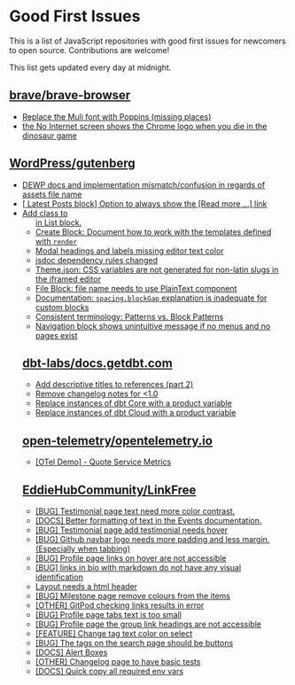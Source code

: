 # Good First Issues

This is a list of JavaScript repositories with good first issues for newcomers to open source. Contributions are welcome!

This list gets updated every day at midnight.

## [brave/brave-browser](https://github.com/brave/brave-browser)

- [Replace the Muli font with Poppins (missing places)](https://github.com/brave/brave-browser/issues/27081)
- [the No Internet screen shows the Chrome logo when you die in the dinosaur game](https://github.com/brave/brave-browser/issues/17124)

## [WordPress/gutenberg](https://github.com/WordPress/gutenberg)

- [DEWP docs and implementation mismatch/confusion in regards of assets file name](https://github.com/WordPress/gutenberg/issues/49872)
- [[ Latest Posts block] Option to always show the [Read more ...] link](https://github.com/WordPress/gutenberg/issues/22269)
- [Add class to <ul> in List block.](https://github.com/WordPress/gutenberg/issues/12420)
- [Create Block: Document how to work with the templates defined with `render`](https://github.com/WordPress/gutenberg/issues/47826)
- [Modal headings and labels missing editor text color](https://github.com/WordPress/gutenberg/issues/50448)
- [jsdoc dependency rules changed](https://github.com/WordPress/gutenberg/issues/50452)
- [Theme.json: CSS variables are not generated for non-latin slugs in the iframed editor](https://github.com/WordPress/gutenberg/issues/49711)
- [File Block: file name needs to use PlainText component](https://github.com/WordPress/gutenberg/issues/10967)
- [Documentation: `spacing.blockGap` explanation is inadequate for custom blocks](https://github.com/WordPress/gutenberg/issues/43921)
- [Consistent terminology: Patterns vs. Block Patterns](https://github.com/WordPress/gutenberg/issues/49617)
- [Navigation block shows unintuitive message if no menus and no pages exist](https://github.com/WordPress/gutenberg/issues/44486)

## [dbt-labs/docs.getdbt.com](https://github.com/dbt-labs/docs.getdbt.com)

- [Add descriptive titles to references (part 2)](https://github.com/dbt-labs/docs.getdbt.com/issues/3334)
- [Remove changelog notes for <1.0](https://github.com/dbt-labs/docs.getdbt.com/issues/3348)
- [Replace instances of dbt Core with a product variable](https://github.com/dbt-labs/docs.getdbt.com/issues/2250)
- [Replace instances of dbt Cloud with a product variable](https://github.com/dbt-labs/docs.getdbt.com/issues/2251)

## [open-telemetry/opentelemetry.io](https://github.com/open-telemetry/opentelemetry.io)

- [[OTel Demo] - Quote Service Metrics](https://github.com/open-telemetry/opentelemetry.io/issues/2669)

## [EddieHubCommunity/LinkFree](https://github.com/EddieHubCommunity/LinkFree)

- [[BUG] Testimonial page text need more color contrast.](https://github.com/EddieHubCommunity/LinkFree/issues/7048)
- [[DOCS] Better formatting of text in the Events documentation.](https://github.com/EddieHubCommunity/LinkFree/issues/7139)
- [[BUG] Testimonial page add testimonial needs hover](https://github.com/EddieHubCommunity/LinkFree/issues/7043)
- [[BUG] Github navbar logo needs more padding and less margin. (Especially when tabbing)](https://github.com/EddieHubCommunity/LinkFree/issues/7034)
- [[BUG] Profile page links on hover are not accessible ](https://github.com/EddieHubCommunity/LinkFree/issues/7042)
- [[BUG] links in bio with markdown do not have any visual identification](https://github.com/EddieHubCommunity/LinkFree/issues/7152)
- [Layout needs a html header](https://github.com/EddieHubCommunity/LinkFree/issues/7148)
- [[BUG] Milestone page remove colours from the items](https://github.com/EddieHubCommunity/LinkFree/issues/7047)
- [[OTHER] GitPod checking links results in error](https://github.com/EddieHubCommunity/LinkFree/issues/6912)
- [[BUG] Profile page tabs text is too small](https://github.com/EddieHubCommunity/LinkFree/issues/7049)
- [[BUG] Profile page the group link headings are not accessible ](https://github.com/EddieHubCommunity/LinkFree/issues/7041)
- [[FEATURE] Change tag text color on select](https://github.com/EddieHubCommunity/LinkFree/issues/7040)
- [[BUG] The tags on the search page should be buttons ](https://github.com/EddieHubCommunity/LinkFree/issues/7037)
- [[DOCS] Alert Boxes](https://github.com/EddieHubCommunity/LinkFree/issues/6957)
- [[OTHER] Changelog page to have basic tests](https://github.com/EddieHubCommunity/LinkFree/issues/6600)
- [[DOCS] Quick copy all required env vars](https://github.com/EddieHubCommunity/LinkFree/issues/6114)


